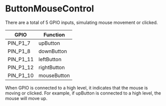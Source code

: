 # ButtonMouseControl

There are a total of 5 GPIO inputs, simulating mouse movement or clicked.

|GPIO      |Function      |
|----      |----      |
| PIN_P1_7 | upButton |
| PIN_P1_8 | downButton |
| PIN_P1_11 | leftButton |
| PIN_P1_12 | rightButton |
| PIN_P1_10 | mouseButton |

When GPIO is connected to a high level, it indicates that the mouse is moving or clicked. For example, if upButton is connected to a high level, the mouse will move up.

